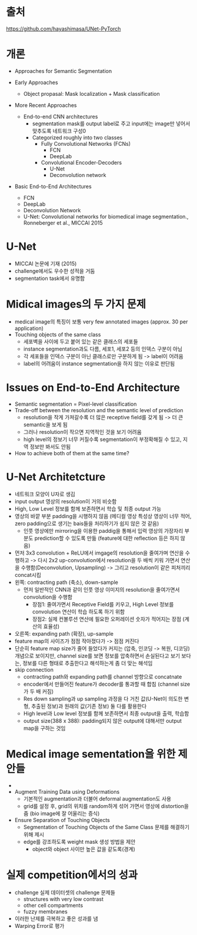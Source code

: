 # 출처
https://github.com/hayashimasa/UNet-PyTorch

# 개론
- Approaches for Semantic Segmentation
- Early Approaches
  - Object propasal: Mask localization + Mask classification
- More Recent Approaches
  - End-to-end CNN architectures
    - segmentation mask를 output label로 주고 input에는 image만 넣어서 맞추도록 네트워크 구성0
    - Categorized roughly into two classes
        - Fully Convolutional Networks (FCNs)
            - FCN
            - DeepLab
        - Convolutional Encoder-Decoders
            - U-Net
            - Deconvolution network

- Basic End-to-End Architectures
  - FCN
  - DeepLab
  - Deconvolution Network
  - U-Net: Convolutional networks for biomedical image segmentation., Ronneberger et al., MICCAI 2015

# U-Net
  - MICCAI 논문에 기재 (2015)
  - challenge에서도 우수한 성적을 거둠
  - segmentation task에서 유명함


# Midical images의 두 가지 문제
- medical image의 특징이 보통 very few annotated images (approx. 30 per application)
- Touching objects of the same class
    - 세포벽을 사이에 두고 붙어 있는 같은 클래스의 세포들
    - instance segmentation과도 다름, 세포1, 세포2 등의 인덱스 구분이 아님
    - 각 세포들을 인덱스 구분이 아닌 클래스로만 구분하게 됨 -> label이 어려움
    - label의 어려움이 instance segmentation을 하지 않는 이유로 판단됨


# Issues on End-to-End Architecture
- Semantic segmentation = Pixel-level classification
- Trade-off between the resolution and the semantic level of prediction
  - resolution을 작게 가져갈수록 더 많은 receptive field를 갖게 됨 -> 더 큰 semantic을 보게 됨
  - 그러나 resolution이 작으면 지역적인 것을 보기 어려움
  - high level의 정보기 너무 커질수록 segmentation이 부정확해질 수 있고, 지역 정보만 봐서도 안됨
- How to achieve both of them at the same time?

# U-Net Architetcture
- 네트워크 모양이 U자로 생김
- input output 영상의 resolution이 거의 비슷함
- High, Low Level 정보를 함께 보존하면서 학습 및 최종 output 가능
- 영상의 바깥 부분 padding을 시행하지 않음 (메디컬 영상 특성상 영상이 너무 적어, zero padding으로 생기는 bais들을 처리하기가 쉽지 않은 것 같음)
    - 인풋 영상에만 mirroring을 이용한 paddig을 통해서 입력 영상의 가장자리 부분도 prediction할 수 있도록 만듦 (feature에 대한 reflection 등은 하지 않음)
- 먼저 3x3 convolution + ReLU에서 imgage의 resolution을 줄여가며 연산을 수행하고 -> 다시 2x2 up-convolution에서 resolution을 두 배씩 키워 가면서 연산을 수행함(Deconvolution, Upsampling) -> 그리고 resolution이 같은 피처끼리 concat시킴
- 왼쪽: contracting path (축소), down-sample
    - 먼저 일반적인 CNN과 같이 인풋 영상 이미지의 resolution을 줄여가면서 convolution을 수행함
        - 장점1: 줄여가면서 Receptive Field를 키우고, High Level 정보를 convolution 연산이 학습 하도록 하기 위함
        - 장점2: 실제 컨볼루션 연산에 필요한 오퍼레이션 숫자가 적어지는 장점 (계산의 효율성)
- 오른쪽: expanding path (확장), up-sample
- feature map의 사이즈가 점점 작아졌다가 -> 점점 커진다
- 단순히 feature map size가 줄어 들었다가 커지는 (압축, 인코딩 -> 복원, 디코딩) 개념으로 보이지만, channel size를 보면 정보를 압축하면서 손실된다고 보기 보다는, 정보를 다른 형태로 추출한다고 해석하는게 좀 더 맞는 해석임
- skip connection
    - contracting path와 expanding path를 channel 방향으로 concatnate
    - encoder에서 만들어진 feature가 decoder를 통과할 때 합침 (channel size가 두 배 커짐)
    - Res down sampling과 up sampling 과정을 다 거친 값(U-Net이 의도한 변형, 추출된 정보)과 원래의 값(기존 정보) 둘 다를 활용한다
    - High level과 Low level 정보를 함께 보존하면서 최종 output을 출력, 학습함
    - output size(388 x 388): padding되지 않은 output에 대해서만 output map을 구하는 것임


# Medical image sementation을 위한 제안들
-
- Augment Training Data using Deformations
    - 기본적인 augmentation과 더불어 deformal augmentation도 사용
    - grid를 설정 후, grid의 위치를 random하게 섞어 가면서 영상에 distortion을 줌 (bio image에 잘 어울리는 증식)
- Ensure Separation of Touching Objects
    - Segmentation of Touching Objects of the Same Class 문제를 해결하기 위해 제시
    - edge를 강조하도록 weight mask 생성 방법을 제안
        - object와 object 사이만 높은 값을 같도록(경계)


# 실제 competition에서의 성과
- challenge 실제 데이터셋의 challenge 문제들
    - structures with very low contrast
    - other cell compartments
    - fuzzy membranes
- 이러한 난제를 극복하고 좋은 성과를 냄
- Warping Error로 평가

